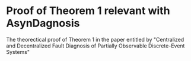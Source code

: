 # Proof of Theorem 1 relevant with AsynDagnosis
The theorectical proof of Theorem 1 in the paper entitled by "Centralized and Decentralized Fault Diagnosis of Partially
Observable Discrete-Event Systems"

